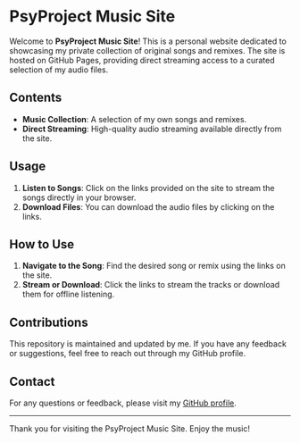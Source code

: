 # PsyProject Music Site

Welcome to **PsyProject Music Site**! This is a personal website dedicated to showcasing my private collection of original songs and remixes. The site is hosted on GitHub Pages, providing direct streaming access to a curated selection of my audio files.

## Contents

- **Music Collection**: A selection of my own songs and remixes.
- **Direct Streaming**: High-quality audio streaming available directly from the site.

## Usage

1. **Listen to Songs**: Click on the links provided on the site to stream the songs directly in your browser.
2. **Download Files**: You can download the audio files by clicking on the links.

## How to Use

1. **Navigate to the Song**: Find the desired song or remix using the links on the site.
2. **Stream or Download**: Click the links to stream the tracks or download them for offline listening.

## Contributions

This repository is maintained and updated by me. If you have any feedback or suggestions, feel free to reach out through my GitHub profile.

## Contact

For any questions or feedback, please visit my [GitHub profile](https://github.com/MichoWorks).

---

Thank you for visiting the PsyProject Music Site. Enjoy the music!
